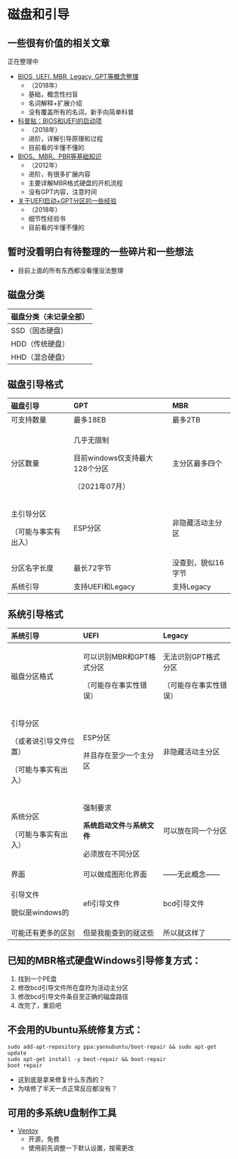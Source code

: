 # 磁盘和引导

## 一些很有价值的相关文章

正在整理中

* [BIOS, UEFI, MBR, Legacy, GPT等概念整理](https://zhuanlan.zhihu.com/p/36976698)
  * （2018年）
  * 基础，概念性扫盲
  * 名词解释+扩展介绍
  * 没有覆盖所有的名词，新手向简单科普
* [科普贴：BIOS和UEFI的启动项](https://zhuanlan.zhihu.com/p/31365115)
  * （2018年）
  * 进阶，详解引导原理和过程
  * 目前看的半懂不懂的
* [BIOS、MBR、PBR等基础知识](https://blog.csdn.net/huangxy10/article/details/8166802)
  * （2012年）
  * 进阶，有很多扩展内容
  * 主要详解MBR格式硬盘的开机流程
  * 没有GPT内容，注意时间
* [关于UEFI启动+GPT分区的一些经验](https://zhuanlan.zhihu.com/p/37977078)
  * （2018年）
  * 细节性经验书
  * 目前看的半懂不懂的

## 暂时没看明白有待整理的一些碎片和一些想法

* 目前上面的所有东西都没看懂没法整理

## 磁盘分类

| 磁盘分类（未记录全部） |
| :--- |
| SSD（固态硬盘） |
| HDD（传统硬盘） |
| HHD（混合硬盘） |

## 磁盘引导格式

<table>
  <thead>
    <tr>
      <th style="text-align:left">&#x78C1;&#x76D8;&#x5F15;&#x5BFC;</th>
      <th style="text-align:left">GPT</th>
      <th style="text-align:left">MBR</th>
    </tr>
  </thead>
  <tbody>
    <tr>
      <td style="text-align:left">&#x53EF;&#x652F;&#x6301;&#x6570;&#x91CF;</td>
      <td style="text-align:left">&#x6700;&#x591A;18EB</td>
      <td style="text-align:left">&#x6700;&#x591A;2TB</td>
    </tr>
    <tr>
      <td style="text-align:left">&#x5206;&#x533A;&#x6570;&#x91CF;</td>
      <td style="text-align:left">
        <p>&#x51E0;&#x4E4E;&#x65E0;&#x9650;&#x5236;</p>
        <p>&#x76EE;&#x524D;windows&#x4EC5;&#x652F;&#x6301;&#x6700;&#x5927;128&#x4E2A;&#x5206;&#x533A;</p>
        <p>&#xFF08;2021&#x5E74;07&#x6708;&#xFF09;</p>
      </td>
      <td style="text-align:left">&#x4E3B;&#x5206;&#x533A;&#x6700;&#x591A;&#x56DB;&#x4E2A;</td>
    </tr>
    <tr>
      <td style="text-align:left">
        <p>&#x4E3B;&#x5F15;&#x5BFC;&#x5206;&#x533A;</p>
        <p>&#xFF08;&#x53EF;&#x80FD;&#x4E0E;&#x4E8B;&#x5B9E;&#x6709;&#x51FA;&#x5165;&#xFF09;</p>
      </td>
      <td style="text-align:left">ESP&#x5206;&#x533A;</td>
      <td style="text-align:left">&#x975E;&#x9690;&#x85CF;&#x6D3B;&#x52A8;&#x4E3B;&#x5206;&#x533A;</td>
    </tr>
    <tr>
      <td style="text-align:left">&#x5206;&#x533A;&#x540D;&#x5B57;&#x957F;&#x5EA6;</td>
      <td style="text-align:left">&#x6700;&#x957F;72&#x5B57;&#x8282;</td>
      <td style="text-align:left">&#x6CA1;&#x67E5;&#x5230;&#xFF0C;&#x8C8C;&#x4F3C;16&#x5B57;&#x8282;</td>
    </tr>
    <tr>
      <td style="text-align:left">&#x7CFB;&#x7EDF;&#x5F15;&#x5BFC;</td>
      <td style="text-align:left">&#x652F;&#x6301;UEFI&#x548C;Legacy</td>
      <td style="text-align:left">&#x652F;&#x6301;Legacy</td>
    </tr>
  </tbody>
</table>

## 系统引导格式

<table>
  <thead>
    <tr>
      <th style="text-align:left">&#x7CFB;&#x7EDF;&#x5F15;&#x5BFC;</th>
      <th style="text-align:left">UEFI</th>
      <th style="text-align:left">Legacy</th>
    </tr>
  </thead>
  <tbody>
    <tr>
      <td style="text-align:left">&#x78C1;&#x76D8;&#x5206;&#x533A;&#x683C;&#x5F0F;</td>
      <td style="text-align:left">
        <p>&#x53EF;&#x4EE5;&#x8BC6;&#x522B;MBR&#x548C;GPT&#x683C;&#x5F0F;&#x5206;&#x533A;</p>
        <p>&#xFF08;&#x53EF;&#x80FD;&#x5B58;&#x5728;&#x4E8B;&#x5B9E;&#x6027;&#x9519;&#x8BEF;&#xFF09;</p>
      </td>
      <td style="text-align:left">
        <p>&#x65E0;&#x6CD5;&#x8BC6;&#x522B;GPT&#x683C;&#x5F0F;&#x5206;&#x533A;</p>
        <p>&#xFF08;&#x53EF;&#x80FD;&#x5B58;&#x5728;&#x4E8B;&#x5B9E;&#x6027;&#x9519;&#x8BEF;&#xFF09;</p>
      </td>
    </tr>
    <tr>
      <td style="text-align:left">
        <p>&#x5F15;&#x5BFC;&#x5206;&#x533A;</p>
        <p>&#xFF08;&#x6216;&#x8005;&#x8BF4;&#x5F15;&#x5BFC;&#x6587;&#x4EF6;&#x4F4D;&#x7F6E;&#xFF09;</p>
        <p>&#xFF08;&#x53EF;&#x80FD;&#x4E0E;&#x4E8B;&#x5B9E;&#x6709;&#x51FA;&#x5165;&#xFF09;</p>
      </td>
      <td style="text-align:left">
        <p>ESP&#x5206;&#x533A;</p>
        <p>&#x5E76;&#x4E14;&#x5B58;&#x5728;&#x81F3;&#x5C11;&#x4E00;&#x4E2A;&#x4E3B;&#x5206;&#x533A;</p>
      </td>
      <td style="text-align:left">&#x975E;&#x9690;&#x85CF;&#x6D3B;&#x52A8;&#x4E3B;&#x5206;&#x533A;</td>
    </tr>
    <tr>
      <td style="text-align:left">
        <p>&#x7CFB;&#x7EDF;&#x5206;&#x533A;</p>
        <p>&#xFF08;&#x53EF;&#x80FD;&#x4E0E;&#x4E8B;&#x5B9E;&#x6709;&#x51FA;&#x5165;&#xFF09;</p>
      </td>
      <td style="text-align:left">
        <p>&#x5F3A;&#x5236;&#x8981;&#x6C42;</p>
        <p><b>&#x7CFB;&#x7EDF;&#x542F;&#x52A8;&#x6587;&#x4EF6;</b>&#x4E0E;<b>&#x7CFB;&#x7EDF;&#x6587;&#x4EF6;</b>
        </p>
        <p>&#x5FC5;&#x987B;&#x653E;&#x5728;&#x4E0D;&#x540C;&#x5206;&#x533A;</p>
      </td>
      <td style="text-align:left">&#x53EF;&#x4EE5;&#x653E;&#x5728;&#x540C;&#x4E00;&#x4E2A;&#x5206;&#x533A;</td>
    </tr>
    <tr>
      <td style="text-align:left">&#x754C;&#x9762;</td>
      <td style="text-align:left">&#x53EF;&#x4EE5;&#x505A;&#x6210;&#x56FE;&#x5F62;&#x5316;&#x754C;&#x9762;</td>
      <td
      style="text-align:left">&#x2014;&#x2014;&#x65E0;&#x6B64;&#x6982;&#x5FF5;&#x2014;&#x2014;</td>
    </tr>
    <tr>
      <td style="text-align:left">
        <p>&#x5F15;&#x5BFC;&#x6587;&#x4EF6;</p>
        <p>&#x8C8C;&#x4F3C;&#x662F;windows&#x7684;</p>
      </td>
      <td style="text-align:left">efi&#x5F15;&#x5BFC;&#x6587;&#x4EF6;</td>
      <td style="text-align:left">bcd&#x5F15;&#x5BFC;&#x6587;&#x4EF6;</td>
    </tr>
    <tr>
      <td style="text-align:left">&#x53EF;&#x80FD;&#x8FD8;&#x6709;&#x66F4;&#x591A;&#x7684;&#x533A;&#x522B;</td>
      <td
      style="text-align:left">&#x4F46;&#x662F;&#x6211;&#x80FD;&#x67E5;&#x5230;&#x7684;&#x5C31;&#x8FD9;&#x4E9B;</td>
        <td
        style="text-align:left">&#x6240;&#x4EE5;&#x5C31;&#x8FD9;&#x6837;&#x4E86;</td>
    </tr>
  </tbody>
</table>

## 已知的MBR格式硬盘Windows引导修复方式：

1. 找到一个PE盘
2. 修改bcd引导文件所在盘符为活动主分区
3. 修改bcd引导文件条目至正确的磁盘路径
4. 改完了，重启吧

## 不会用的Ubuntu系统修复方式：

```text
sudo add-apt-repository ppa:yannubuntu/boot-repair && sudo apt-get update
sudo apt-get install -y boot-repair && boot-repair
boot repair
```

* 这到底是拿来修复什么东西的？
* 为啥修了半天一点正常反应都没有？

## 可用的多系统U盘制作工具

* [Ventoy](https://github.com/ventoy/Ventoy/)
  * 开源，免费
  * 使用前先调整一下默认设置，按需更改

